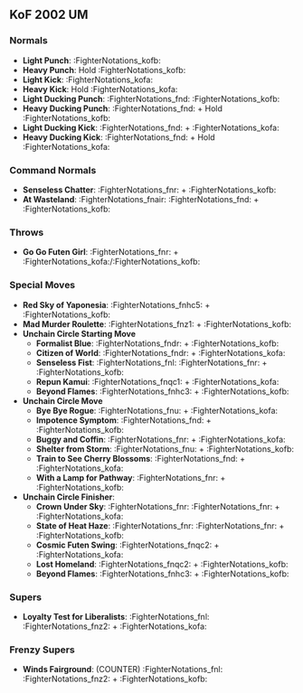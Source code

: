 ## KoF 2002 UM
### Normals
- **Light Punch**: :FighterNotations_kofb:
- **Heavy Punch**: Hold :FighterNotations_kofb:
- **Light Kick**: :FighterNotations_kofa:
- **Heavy Kick**: Hold :FighterNotations_kofa:
- **Light Ducking Punch**: :FighterNotations_fnd: :FighterNotations_kofb:
- **Heavy Ducking Punch**: :FighterNotations_fnd: + Hold :FighterNotations_kofb: 
- **Light Ducking Kick**: :FighterNotations_fnd: + :FighterNotations_kofa: 
- **Heavy Ducking Kick**: :FighterNotations_fnd: + Hold :FighterNotations_kofa: 
### Command Normals
- **Senseless Chatter**: :FighterNotations_fnr: + :FighterNotations_kofb:
- **At Wasteland**: :FighterNotations_fnair: :FighterNotations_fnd: + :FighterNotations_kofb: 
### Throws
- **Go Go Futen Girl**: :FighterNotations_fnr: + :FighterNotations_kofa:/:FighterNotations_kofb: 
### Special Moves
- **Red Sky of Yaponesia**: :FighterNotations_fnhc5: + :FighterNotations_kofb:
- **Mad Murder Roulette**: :FighterNotations_fnz1: + :FighterNotations_kofb: 
- **Unchain Circle Starting Move**
	- **Formalist Blue**: :FighterNotations_fndr: + :FighterNotations_kofb: 
	- **Citizen of World**: :FighterNotations_fndr: + :FighterNotations_kofa: 
	- **Senseless Fist**: :FighterNotations_fnl: :FighterNotations_fnr: + :FighterNotations_kofb: 
	- **Repun Kamui**: :FighterNotations_fnqc1: + :FighterNotations_kofa:
	- **Beyond Flames**: :FighterNotations_fnhc3: + :FighterNotations_kofb: 
- **Unchain Circle Move**
	- **Bye Bye Rogue**: :FighterNotations_fnu: + :FighterNotations_kofa:
	- **Impotence Symptom**: :FighterNotations_fnd: + :FighterNotations_kofb:
	- **Buggy and Coffin**: :FighterNotations_fnr: + :FighterNotations_kofa: 
	- **Shelter from Storm**: :FighterNotations_fnu: + :FighterNotations_kofb: 
	- **Train to See Cherry Blossoms**: :FighterNotations_fnd: + :FighterNotations_kofa: 
	- **With a Lamp for Pathway**: :FighterNotations_fnr: + :FighterNotations_kofb: 
- **Unchain Circle Finisher**:
	- **Crown Under Sky**: :FighterNotations_fnr: :FighterNotations_fnr: + :FighterNotations_kofa: 
	- **State of Heat Haze**: :FighterNotations_fnr: :FighterNotations_fnr: + :FighterNotations_kofb:
	- **Cosmic Futen Swing**: :FighterNotations_fnqc2: + :FighterNotations_kofa: 
	- **Lost Homeland**: :FighterNotations_fnqc2: + :FighterNotations_kofb: 
	- **Beyond Flames**: :FighterNotations_fnhc3: + :FighterNotations_kofb: 
### Supers
- **Loyalty Test for Liberalists**: :FighterNotations_fnl: :FighterNotations_fnz2: + :FighterNotations_kofa:
### Frenzy Supers
-  **Winds Fairground**: (COUNTER) :FighterNotations_fnl: :FighterNotations_fnz2: + :FighterNotations_kofb: 






